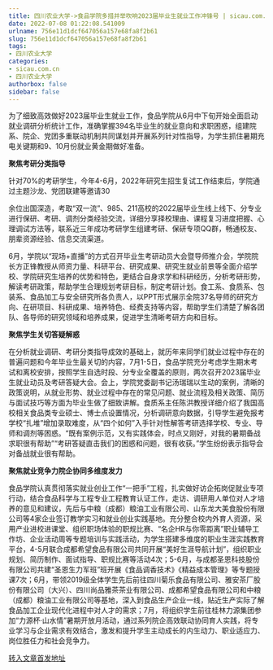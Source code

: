 ```yaml
---
title: 四川农业大学->食品学院多措并举吹响2023届毕业生就业工作冲锋号 | sicau.com.cn
date: 2022-07-08 01:22:08.541009
urlname: 756e11d1dcf647056a157e68fa8f2b61
slug: 756e11d1dcf647056a157e68fa8f2b61
tags: 
- 四川农业大学
categories:
- sicau.com.cn
- 四川农业大学
authorbox: false
sidebar: false
---
```

为了细致高效做好2023届毕业生就业工作，食品学院从6月中下旬开始全面启动就业调研分析统计工作，准确掌握394名毕业生的就业意向和求职困惑，组建院系、院企、党团多重联动机制共同谋划并开展系列针对性指导，为学生抓住暑期充电关键期和9、10月份就业黄金期做好准备。

**聚焦考研分类指导**

针对70%的考研学生，今年4-6月，2022年研究生招生复试工作结束后，学院通过主题沙龙、党团联建等邀请30
<!--more-->
余位出国深造，考取“双一流”、985、211高校的2022届毕业生线上线下、分专业进行保研、考研、调剂分类经验交流，详细分享择校理由、课程复习进度把握、心理调试方法等，联系近三年成功考研学生组建考研、保研专项QQ群，畅通校友、朋辈资源经验、信息交流渠道。

6月，学院以“现场+直播”的方式召开毕业生考研动员大会暨导师推介会，学院院长方正锋教授从师资力量、科研平台、研究成果、研究生就业前景等全面介绍学校、学院研究生培养的优势和特色，更结合自身求学和科研经历，分析考研形势，解读考研政策，帮助学生合理规划考研目标，制定考研计划。食工系、食质系、包装系、食品加工与安全研究所各负责人，以PPT形式展示全院37名导师的研究方向、在研项目、科研成果、培养特色、经费支持等内容，帮助学生们清楚了解各团队、各导师的研究领域和培养成果，促进学生清晰考研方向和目标。

**聚焦学生关切答疑解惑**

在分析就业调研、考研分类指导成效的基础上，就历年来同学们就业过程中存在的普遍问题和今年毕业生最关切的内容，7月1-5日，食品学院充分考虑学生期末考试和离校安排，按照学生自选时段、分专业全覆盖的原则，两次召开2023届毕业生就业动员及考研答疑大会。会上，学院党委副书记汤瑞瑞以生动的案例，清晰的政策说明，从就业形势、就业过程中存在的常见问题、就业流程及相关政策、简历与面试技巧等方面为毕业生做了细致讲解。食质系主任陈洪教授详细介绍了我国高校相关食品类专业硕士、博士点设置情况，分析调研意向数据，引导学生避免报考学校“扎堆”增加录取难度，从“四个如何”入手针对性解答考研选择学校、专业、导师和调剂等困惑。“既有案例示范，又有实践体会，时点又刚好，对我的暑期备战求职很有帮助”“考研答疑直击我们的困惑和问题，很有收获。”学生纷纷表示指导会对备战就业很有帮助。

**聚焦就业竞争力院企协同多维度发力**

食品学院认真贯彻落实就业创业工作“一把手”工程，扎实做好访企拓岗促就业专项行动，结合食品科学与工程专业工程教育认证工作，走访、调研用人单位对人才培养的意见和建议，先后与中粮（成都）粮油工业有限公司、山东龙大美食股份有限公司等4家企业签订教学实习和就业创业实践基地。充分整合校内外育人资源，采用产业进校进课堂、组织职场体验的职规比赛、“名企HR与你零距离”职业辅导工作坊、企业活动周等专题培训与实践活动，为学生搭建多维度的职业生涯实践教育平台，4-5月联合成都希望食品有限公司共同开展“美好生涯导航计划”，组织职业规划、简历制作、面试指导、职规比赛等活动4次；5-6月，与成都圣恩科技股份有限公司共建“圣恩生力军班”班开展《食品调香技术》《精益成本管理》等专题授课7次；6月，带领2019级全体学生先后前往四川菊乐食品有限公司、雅安茶厂股份有限公司（大兴）、四川尚品雅茶茶业有限公司、成都希望食品有限公司和中粮（成都）粮油工业有限公司等基地，深入到食品生产企业一线，贴近生产实际了解食品加工企业现代化进程中对人才的需求；7月，将组织学生前往桂林力源集团参加“力源杯·山水情”暑期开放月活动，通过系列院企高效联动协同育人实践，将专业学习与企业需求有效结合，激发和提升学生主动成长的内生动力、职业适应力、岗位胜任力和社会竞争力。



[转入文章首发地址](https://news.sicau.edu.cn/info/1078/68760.htm)